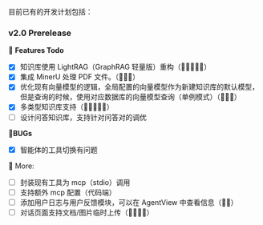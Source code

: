 目前已有的开发计划包括：


### v2.0 Prerelease

💭 **Features Todo**
- [x] 知识库使用 LightRAG（GraphRAG 轻量版）重构（🌟🌟🌟🌟🌟）
- [x] 集成 MinerU 处理 PDF 文件。（🌟🌟🌟）
- [x] 优化现有向量模型的逻辑，全局配置的向量模型作为新建知识库的默认模型，但是查询的时候，使用对应数据库的向量模型查询（单例模式）（🌟🌟🌟）
- [x] 多类型知识库支持（🌟🌟🌟🌟🌟）
- [ ] 设计问答知识库，支持针对问答对的调优

🐛**BUGs**
- [x] 智能体的工具切换有问题

💯 More:
- [ ] 封装现有工具为 mcp（stdio）调用
- [ ] 支持额外 mcp 配置（代码端）
- [ ] 添加用户日志与用户反馈模块，可以在 AgentView 中查看信息（🌟🌟）
- [ ] 对话页面支持文档/图片临时上传（🌟🌟🌟🌟）
